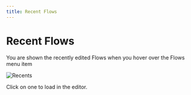 ```yaml
---
title: Recent Flows
---
```


# Recent Flows

You are shown the recently edited Flows when you hover over the Flows menu item

![Recents](flows-recents.png#width=450)

Click on one to load in the editor.